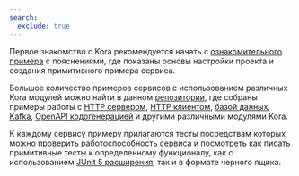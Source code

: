 ```yaml
---
search:
  exclude: true
---
```


Первое знакомство с Kora рекомендуется начать с [ознакомительного примера](hello-world.md) с пояснениями, 
где показаны основы настройки проекта и создания примитивного примера сервиса.

Большое количество примеров сервисов с использованием различных Kora модулей можно найти в данном [репозитории](https://github.com/kora-projects/kora-examples), 
где собраны примеры работы с [HTTP сервером](../documentation/http-server.md), [HTTP клиентом](../documentation/http-client.md),
[базой данных](../documentation/database-common.md), [Kafka](../documentation/kafka.md), [OpenAPI кодогенерацией](../documentation/openapi-codegen.md) и другими различными модулями Kora.

К каждому сервису примеру прилагаются тесты посредствам которых можно проверить работоспособность сервиса и
посмотреть как писать примитивные тесты к определенному функционалу, как с использованием [JUnit 5 расширения](../documentation/junit5.md), так и в формате черного ящика.
